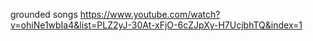 grounded songs
https://www.youtube.com/watch?v=ohiNe1wbIa4&list=PLZ2yJ-30At-xFjO-6cZJpXy-H7UcjbhTQ&index=1